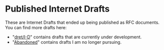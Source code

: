 # Published Internet Drafts

These are Internet Drafts that ended up being published as RFC documents. You can find more drafts here:

* "[dret/I-D](http://github.com/dret/I-D)" contains drafts that are currently under development.
* "[Abandoned](../Abandoned)" contains drafts I am no longer pursuing.

